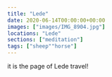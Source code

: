 ```yaml
---
title: "Lede"
date: 2020-06-14T00:00:00+00:00
images: ["images/IMG_8904.jpg"]
locations: "Lede"
sections: ["meditation"]
tags: ["sheep""horse"]
---
```


it is the page of Lede travel!
